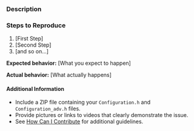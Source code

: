 <!--

<<<<<<< HEAD
Have you read Marlin's Code of Conduct? By filing an Issue, you are expected to comply with it, including treating everyone with respect: https://github.com/MarlinFirmware/Marlin/blob/1.1.x/.github/code_of_conduct.md
=======
Have you read Marlin's Code of Conduct? By filing an Issue, you are expected to comply with it, including treating everyone with respect: https://github.com/MarlinFirmware/Marlin/blob/master/.github/code_of_conduct.md
>>>>>>> bugfix-1.1.x

Do you want to ask a question? Are you looking for support? Please don't post here. Instead please use the Marlin Firmware forum at http://forums.reprap.org/list.php?415 or the Marlin Facebook Group https://www.facebook.com/groups/1049718498464482/.

Before filing an issue be sure to test the 1.1 and/or 2.0 "bugfix" branches to see whether the issue is already addressed.

-->

### Description

<!-- Description of the bug or requested feature -->

### Steps to Reproduce

<!-- If this is a Bug Report, please describe the steps needed to reproduce the issue -->

1. [First Step]
2. [Second Step]
3. [and so on...]

**Expected behavior:** [What you expect to happen]

**Actual behavior:** [What actually happens]

#### Additional Information

* Include a ZIP file containing your `Configuration.h` and `Configuration_adv.h` files.
* Provide pictures or links to videos that clearly demonstrate the issue.
* See [How Can I Contribute](#how-can-i-contribute) for additional guidelines.
